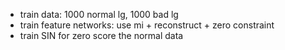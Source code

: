- train data: 1000 normal lg, 1000 bad lg
- train feature networks: use mi + reconstruct + zero constraint
- train SIN for zero score the normal data
